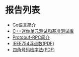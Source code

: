 报告列表
========

- [Go语言简介](http://go-talks.appspot.com/github.com/chai2010/talks/chai2010-golang-intro.slide)
- [C++迷你单元测试和基准测试库](http://go-talks.appspot.com/github.com/chai2010/talks/chai2010-cc-mini-test-intro.slide)
- [Protobuf-RPC简介](http://go-talks.appspot.com/github.com/chai2010/talks/chai2010-protorpc-intro.slide)
- [IEEE754浮点数(PDF)](https://github.com/chai2010/talks/blob/master/IEEE754%E6%B5%AE%E7%82%B9%E6%95%B0.pdf)
- [四角号码检字法(PDF)](https://github.com/chai2010/talks/blob/master/%E5%9B%9B%E8%A7%92%E5%8F%B7%E7%A0%81%E6%A3%80%E5%AD%97%E6%B3%95.pdf)
